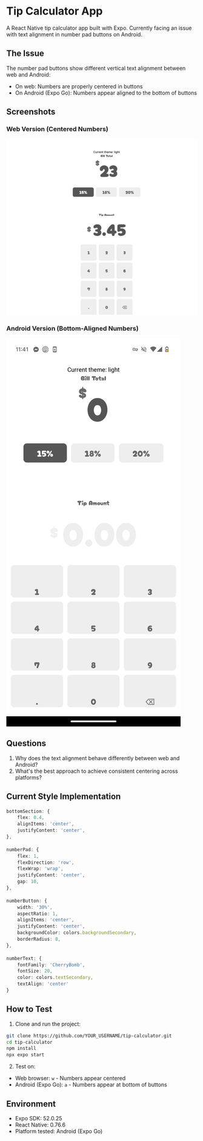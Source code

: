 # Tip Calculator App

A React Native tip calculator app built with Expo. Currently facing an issue with text alignment in number pad buttons on Android.

## The Issue

The number pad buttons show different vertical text alignment between web and Android:
- On web: Numbers are properly centered in buttons
- On Android (Expo Go): Numbers appear aligned to the bottom of buttons

## Screenshots
### Web Version (Centered Numbers)
![Web Version](screenshots/web.png)

### Android Version (Bottom-Aligned Numbers)
![Android Version](screenshots/expo-go-android.png)

## Questions
1. Why does the text alignment behave differently between web and Android?
2. What's the best approach to achieve consistent centering across platforms?

## Current Style Implementation
```typescript
bottomSection: {
    flex: 0.4,
    alignItems: 'center',
    justifyContent: 'center',
}, 

numberPad: {
    flex: 1,
    flexDirection: 'row',
    flexWrap: 'wrap',
    justifyContent: 'center',
    gap: 10,
},

numberButton: {
    width: '30%',
    aspectRatio: 1,
    alignItems: 'center',
    justifyContent: 'center',
    backgroundColor: colors.backgroundSecondary,
    borderRadius: 8,
},

numberText: {
    fontFamily: 'CherryBomb',
    fontSize: 20,
    color: colors.textSecondary,
    textAlign: 'center'
}
```


## How to Test

1. Clone and run the project:
```bash
git clone https://github.com/YOUR_USERNAME/tip-calculator.git
cd tip-calculator
npm install
npx expo start
```


2. Test on:
- Web browser: `w` - Numbers appear centered
- Android (Expo Go): `a` - Numbers appear at bottom of buttons

## Environment
- Expo SDK: 52.0.25
- React Native: 0.76.6
- Platform tested: Android (Expo Go)
